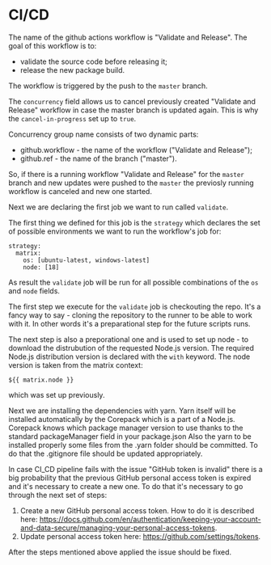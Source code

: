# CI/CD

The name of the github actions workflow is "Validate and Release". The goal of this workflow is to:
  - validate the source code before releasing it; 
  - release the new package build.

The workflow is triggered by the push to the `master` branch.

The `concurrency` field allows us to cancel previously created "Validate and Release" workflow in case
the master branch is updated again. This is why the `cancel-in-progress` set up to `true`.

Concurrency group name consists of two dynamic parts:

- github.workflow - the name of the workflow ("Validate and Release");
- github.ref - the name of the branch ("master").

So, if there is a running workflow "Validate and Release" for the `master` branch and new updates were pushed
to the `master` the previosly running workflow is canceled and new one started.

Next we are declaring the first job we want to run called `validate`.

The first thing we defined for this job is the `strategy` which declares the set of possible environments we want to run the workflow's job
for:

```
strategy:
  matrix:
    os: [ubuntu-latest, windows-latest]
    node: [18]
```

As result the `validate` job will be run for all possible combinations of the `os` and `node` fields.

The first step we execute for the `validate` job is checkouting the repo. It's a fancy way to say - cloning the repository
to the runner to be able to work with it. In other words it's a preparational step for the future scripts runs.

The next step is also a preporational one and is used to set up node - to download the distrubution of the requested Node.js version.
The required Node.js distribution version is declared with the `with` keyword. The node version is taken from the matrix context:

```
${{ matrix.node }}
```

which was set up previously.

Next we are installing the dependencies with yarn. Yarn itself will be installed automatically by the Corepack which is a part of a Node.js.
Corepack knows which package manager version to use thanks to the standard packageManager field in your package.json
Also the yarn to be installed properly some files from the .yarn folder should be committed. To do that the .gitignore file should be updated
appropriately.

In case CI_CD pipeline fails with the issue "GitHub token is invalid" there is a big probability that the previous GitHub personal access token is expired and it's necessary to
create a new one. To do that it's necessary to go through the next set of steps:

1. Create a new GitHub personal access token. How to do it is described here: https://docs.github.com/en/authentication/keeping-your-account-and-data-secure/managing-your-personal-access-tokens.
2. Update personal access token here: https://github.com/settings/tokens.

After the steps mentioned above applied the issue should be fixed.
